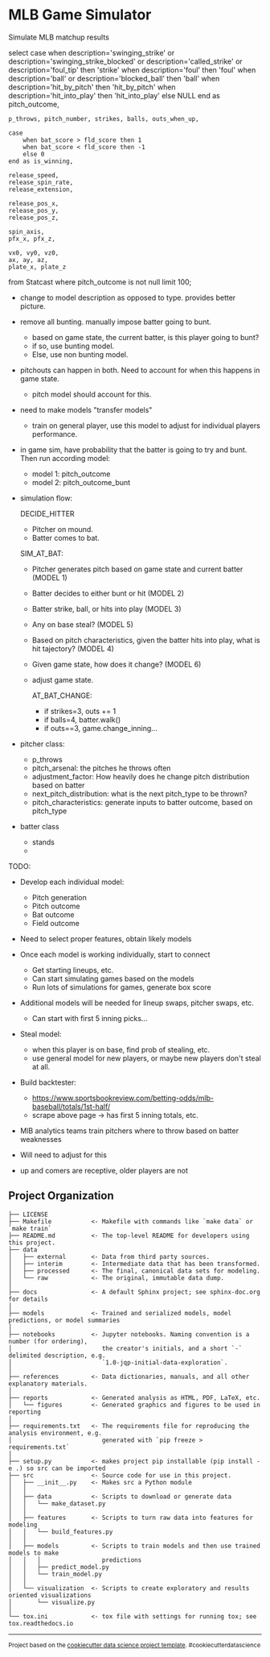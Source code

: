 MLB Game Simulator
==============================

Simulate MLB matchup results

select 
	case
		when description='swinging_strike' or description='swinging_strike_blocked' or description='called_strike' or description='foul_tip' then 'strike'
		when description='foul' then 'foul'
		when description='ball' or description='blocked_ball' then 'ball'
		when description='hit_by_pitch' then 'hit_by_pitch'
		when description='hit_into_play' then 'hit_into_play'
		else NULL
	end as pitch_outcome,
	
	p_throws, pitch_number, strikes, balls, outs_when_up,
	
	case
		when bat_score > fld_score then 1
		when bat_score < fld_score then -1
		else 0
	end as is_winning,
	
	release_speed, 
	release_spin_rate, 
	release_extension,

	release_pos_x,
	release_pos_y,
	release_pos_z,
	
	spin_axis,
	pfx_x, pfx_z, 
	
	vx0, vy0, vz0,
	ax, ay, az,
	plate_x, plate_z
	
from Statcast
where pitch_outcome is not null
limit 100;

- change to model description as opposed to type. provides better picture.

- remove all bunting. manually impose batter going to bunt.
    - based on game state, the current batter, is this player going to bunt?
    - if so, use bunting model.
    - Else, use non bunting model.

- pitchouts can happen in both. Need to account for when this happens in game state.
    - pitch model should account for this.

- need to make models "transfer models"
    - train on general player, use this model to adjust for individual players performance.

- in game sim, have probability that the batter is going to try and bunt. Then run according model:
    - model 1: pitch_outcome
    - model 2: pitch_outcome_bunt

- simulation flow:
    
    DECIDE_HITTER
    - Pitcher on mound. 
    - Batter comes to bat. 
    
    SIM_AT_BAT:
    - Pitcher generates pitch based on game state and current batter (MODEL 1)
    - Batter decides to either bunt or hit (MODEL 2)
    - Batter strike, ball, or hits into play (MODEL 3)
    - Any on base steal? (MODEL 5)
    - Based on pitch characteristics, given the batter hits into play, what is hit tajectory? (MODEL 4)
    - Given game state, how does it change? (MODEL 6)
    - adjust game state. 

        AT_BAT_CHANGE:
        - if strikes=3, outs += 1
        - if balls=4, batter.walk()
        - if outs==3, game.change_inning...

- pitcher class:
    - p_throws
    - pitch_arsenal: the pitches he throws often
    - adjustment_factor: How heavily does he change pitch distribution based on batter
    - next_pitch_distribution: what is the next pitch_type to be thrown?
    - pitch_characteristics: generate inputs to batter outcome, based on pitch_type
    
- batter class
    - stands
    - 

TODO:
- Develop each individual model:
    - Pitch generation
    - Pitch outcome
    - Bat outcome
    - Field outcome
- Need to select proper features, obtain likely models
- Once each model is working individually, start to connect
    - Get starting lineups, etc.
    - Can start simulating games based on the models
    - Run lots of simulations for games, generate box score
- Additional models will be needed for lineup swaps, pitcher swaps, etc.
    - Can start with first 5 inning picks...
- Steal model:
    - when this player is on base, find prob of stealing, etc.
    - use general model for new players, or maybe new players don't steal at all.
- Build backtester:
    - https://www.sportsbookreview.com/betting-odds/mlb-baseball/totals/1st-half/
    - scrape above page -> has first 5 inning totals, etc.

- MlB analytics teams train pitchers where to throw based on batter weaknesses
- Will need to adjust for this
- up and comers are receptive, older players are not

Project Organization
------------

    ├── LICENSE
    ├── Makefile           <- Makefile with commands like `make data` or `make train`
    ├── README.md          <- The top-level README for developers using this project.
    ├── data
    │   ├── external       <- Data from third party sources.
    │   ├── interim        <- Intermediate data that has been transformed.
    │   ├── processed      <- The final, canonical data sets for modeling.
    │   └── raw            <- The original, immutable data dump.
    │
    ├── docs               <- A default Sphinx project; see sphinx-doc.org for details
    │
    ├── models             <- Trained and serialized models, model predictions, or model summaries
    │
    ├── notebooks          <- Jupyter notebooks. Naming convention is a number (for ordering),
    │                         the creator's initials, and a short `-` delimited description, e.g.
    │                         `1.0-jqp-initial-data-exploration`.
    │
    ├── references         <- Data dictionaries, manuals, and all other explanatory materials.
    │
    ├── reports            <- Generated analysis as HTML, PDF, LaTeX, etc.
    │   └── figures        <- Generated graphics and figures to be used in reporting
    │
    ├── requirements.txt   <- The requirements file for reproducing the analysis environment, e.g.
    │                         generated with `pip freeze > requirements.txt`
    │
    ├── setup.py           <- makes project pip installable (pip install -e .) so src can be imported
    ├── src                <- Source code for use in this project.
    │   ├── __init__.py    <- Makes src a Python module
    │   │
    │   ├── data           <- Scripts to download or generate data
    │   │   └── make_dataset.py
    │   │
    │   ├── features       <- Scripts to turn raw data into features for modeling
    │   │   └── build_features.py
    │   │
    │   ├── models         <- Scripts to train models and then use trained models to make
    │   │   │                 predictions
    │   │   ├── predict_model.py
    │   │   └── train_model.py
    │   │
    │   └── visualization  <- Scripts to create exploratory and results oriented visualizations
    │       └── visualize.py
    │
    └── tox.ini            <- tox file with settings for running tox; see tox.readthedocs.io


--------

<p><small>Project based on the <a target="_blank" href="https://drivendata.github.io/cookiecutter-data-science/">cookiecutter data science project template</a>. #cookiecutterdatascience</small></p>
